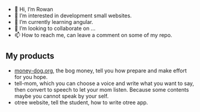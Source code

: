 - 👋 Hi, I’m Rowan
- 👀 I’m interested in development small websites.
- 🌱 I’m currently learning angular.
- 💞️ I’m looking to collaborate on ...
- 📫 How to reach me, can leave a comment on some of my repo.

## My products
- [money-dog.org](https://money-dog.org/), the bog money, tell you how prepare and make effort for you hope.
- tell-mom, which you can choose a voice and write what you want to say, then convert to speech to let your mom listen. Because some contents maybe you cannot speak by your self.
- otree website, tell the student, how to write otree app.


<!---
lcf33125/lcf33125 is a ✨ special ✨ repository because its `README.md` (this file) appears on your GitHub profile.
You can click the Preview link to take a look at your changes.
--->
